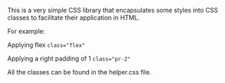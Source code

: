 This is a very simple CSS library that encapsulates some styles into CSS classes to facilitate their application in HTML.

For example:

Applying flex
```class="flex"```

Applying a right padding of 1
```class="pr-2"```

All the classes can be found in the helper.css file.
